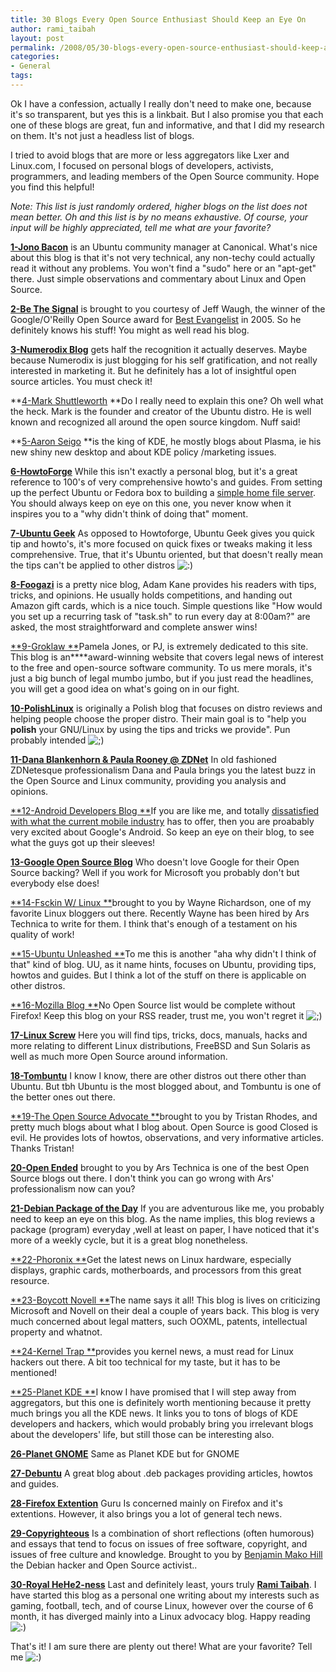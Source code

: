 ```yaml
---
title: 30 Blogs Every Open Source Enthusiast Should Keep an Eye On
author: rami_taibah
layout: post
permalink: /2008/05/30-blogs-every-open-source-enthusiast-should-keep-an-eye-on/
categories:
- General
tags: 
---
```


Ok I have a confession, actually I really don't need to make one, because it's so transparent, but yes this is a linkbait. But I also promise you that each one of these blogs are great, fun and informative, and that I did my research on them. It's not just a headless list of blogs.

I tried to avoid blogs that are more or less aggregators like Lxer and Linux.com, I focused on personal blogs of developers, activists, programmers, and leading members of the Open Source community. Hope you find this helpful!

_Note: This list is just randomly ordered, higher blogs on the list does not mean better. Oh and this list is by no means exhaustive. Of course, your input will be highly appreciated, tell me what are your favorite?_

[**1-Jono Bacon**](http://www.jonobacon.org/) is an Ubuntu community manager at Canonical. What's nice about this blog is that it's not very technical, any non-techy could actually read it without any problems. You won't find a "sudo" here or an "apt-get" there. Just simple observations and commentary about Linux and Open Source.

[**2-Be The Signal**](http://bethesignal.org/) is brought to you courtesy of Jeff Waugh, the winner of the Google/O'Reilly Open Source award for [Best Evangelist](http://www.osdir.com/Article6677.phtml) in 2005\. So he definitely knows his stuff! You might as well read his blog.

[**3-Numerodix Blog**](http://www.matusiak.eu/numerodix/blog//) gets half the recognition it actually deserves. Maybe because Numerodix is just blogging for his self gratification, and not really interested in marketing it. But he definitely has a lot of insightful open source articles. You must check it!

**[4-Mark Shuttleworth](http://www.markshuttleworth.com/) **Do I really need to explain this one? Oh well what the heck. Mark is the founder and creator of the Ubuntu distro. He is well known and recognized all around the open source kingdom. Nuff said!

**[5-Aaron Seigo](http://aseigo.blogspot.com/) **is the king of KDE, he mostly blogs about Plasma, ie his new shiny new desktop and about KDE policy /marketing issues.

[**6-HowtoForge**](http://howtoforge.com/) While this isn't exactly a personal blog, but it's a great reference to 100's of very comprehensive howto's and guides. From setting up the perfect Ubuntu or Fedora box to building a [simple home file server](http://howtoforge.com/ubuntu-home-fileserver). You should always keep on eye on this one, you never know when it inspires you to a "why didn't think of doing that" moment.

[**7-Ubuntu Geek**](http://www.ubuntugeek.com/) As opposed to Howtoforge, Ubuntu Geek gives you quick tip and howto's, it's more focused on quick fixes or tweaks making it less comprehensive. True, that it's Ubuntu oriented, but that doesn't really mean the tips can't be applied to other distros ![:)](http://192.168.1.2/blog2/wp-includes/images/smilies/icon_smile.gif)

[**8-Foogazi**](http://www.foogazi.com/) is a pretty nice blog, Adam Kane provides his readers with tips, tricks, and opinions. He usually holds competitions, and handing out Amazon gift cards, which is a nice touch. Simple questions like "How would you set up a recurring task of "task.sh" to run every day at 8:00am?" are asked, the most straightforward and complete answer wins!

[**9-Groklaw **](http://www.groklaw.net/)Pamela Jones, or PJ, is extremely dedicated to this site. This blog is an****award-winning website that covers legal news of interest to the free and open-source software community. To us mere morals, it's just a big bunch of legal mumbo jumbo, but if you just read the headlines, you will get a good idea on what's going on in our fight.

[**10-PolishLinux**](http://www.polishlinux.org/) is originally a Polish blog that focuses on distro reviews and helping people choose the proper distro. Their main goal is to "help you **polish** your GNU/Linux by using the tips and tricks we provide". Pun probably intended ![;)](http://192.168.1.2/blog2/wp-includes/images/smilies/icon_wink.gif)

[**11-Dana Blankenhorn & Paula Rooney @ ZDNet**](http://blog/s.zdnet.com/open-source/) In old fashioned ZDNetesque professionalism Dana and Paula brings you the latest buzz in the Open Source and Linux community, providing you analysis and opinions.

[**12-Android Developers Blog **](http://android-developers.blogspot.com/)If you are like me, and totally [dissatisfied with what the current mobile ](/blog/linuxobservations/its-a-wonderful-internet-but-not-every-pasture/)[industry](/blog/linuxobservations/its-a-wonderful-internet-but-not-every-pasture/) has to offer, then you are proabably very excited about Google's Android. So keep an eye on their blog, to see what the guys got up their sleeves!

[**13-Google Open Source Blog**](http://google-opensource.blogspot.com/) Who doesn't love Google for their Open Source backing? Well if you work for Microsoft you probably don't but everybody else does!

[**14-Fsckin W/ Linux **](http://www.fsckin.com/)brought to you by Wayne Richardson, one of my favorite Linux bloggers out there. Recently Wayne has been hired by Ars Technica to write for them. I think that's enough of a testament on his quality of work!

[**15-Ubuntu Unleashed **](http://www.ubuntu-unleashed.com/)To me this is another "aha why didn't I think of that" kind of blog. UU, as it name hints, focuses on Ubuntu, providing tips, howtos and guides. But I think a lot of the stuff on there is applicable on other distros.

[**16-Mozilla Blog **](http://blog/.mozilla.com/)No Open Source list would be complete without Firefox! Keep this blog on your RSS reader, trust me, you won't regret it ![;)](http://192.168.1.2/blog2/wp-includes/images/smilies/icon_wink.gif)

[**17-Linux Screw**](http://www.linuxscrew.com/) Here you will find tips, tricks, docs, manuals, hacks and more relating to different Linux distributions, FreeBSD and Sun Solaris as well as much more Open Source around information.

[**18-Tombuntu**](http://tombuntu.com/) I know I know, there are other distros out there other than Ubuntu. But tbh Ubuntu is the most blogged about, and Tombuntu is one of the better ones out there.

[**19-The Open Source Advocate **](http://useopensource.blogspot.com/)brought to you by Tristan Rhodes, and pretty much blogs about what I blog about. Open Source is good Closed is evil. He provides lots of howtos, observations, and very informative articles. Thanks Tristan!

[**20-Open Ended**](http://arstechnica.com/journals/linux.ars) brought to you by Ars Technica is one of the best Open Source blogs out there. I don't think you can go wrong with Ars' professionalism now can you?

[**21-Debian Package of the Day**](http://debaday.debian.net/) If you are adventurous like me, you probably need to keep an eye on this blog. As the name implies, this blog reviews a package (program) everyday ,well at least on paper, I have noticed that it's more of a weekly cycle, but it is a great blog nonetheless.

[**22-Phoronix **](http://www.phoronix.com/scan.php?page=home)Get the latest news on Linux hardware, especially displays, graphic cards, motherboards, and processors from this great resource.

[**23-Boycott Novell **](http://boycottnovell.com/)The name says it all! This blog is lives on criticizing Microsoft and Novell on their deal a couple of years back. This blog is very much concerned about legal matters, such OOXML, patents, intellectual property and whatnot.

[**24-Kernel Trap **](http://kerneltrap.org/blog/s)provides you kernel news, a must read for Linux hackers out there. A bit too technical for my taste, but it has to be mentioned!

[**25-Planet KDE **](http://planetkde.org/)I know I have promised that I will step away from aggregators, but this one is definitely worth mentioning because it pretty much brings you all the KDE news. It links you to tons of blogs of KDE developers and hackers, which would probably bring you irrelevant blogs about the developers' life, but still those can be interesting also.

[**26-Planet GNOME**](http://planet.gnome.org/) Same as Planet KDE but for GNOME

[**27-Debuntu**](http://www.debuntu.org/) A great blog about .deb packages providing articles, howtos and guides.

[**28-Firefox Extention**](http://ffextensionguru.wordpress.com/) Guru Is concerned mainly on Firefox and it's extentions. However, it also brings you a lot of general tech news.

[**29-Copyrighteous**](http://mako.cc/copyrighteous) Is a combination of short reflections (often humorous) and essays that tend to focus on issues of free software, copyright, and issues of free culture and knowledge. Brought to you by [Benjamin Mako Hill](http://en.wikipedia.org/wiki/Benjamin_Mako_Hill) the Debian hacker and Open Source activist..

[**30-Royal HeHe2-ness**](/blog/) Last and definitely least, yours truly [**Rami Taibah**](/blog/about). I have started this blog as a personal one writing about my interests such as gaming, football, tech, and of course Linux, however over the course of 6 month, it has diverged mainly into a Linux advocacy blog. Happy reading ![:)](http://192.168.1.2/blog2/wp-includes/images/smilies/icon_smile.gif)

That's it! I am sure there are plenty out there! What are your favorite? Tell me ![:)](http://192.168.1.2/blog2/wp-includes/images/smilies/icon_smile.gif)